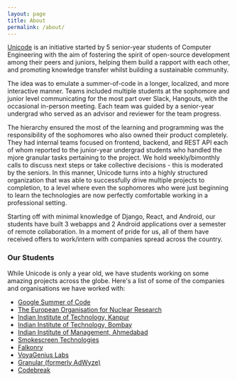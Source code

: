 ```yaml
---
layout: page
title: About
permalink: /about/
---
```


[Unicode](https://www.github.com/djunicode) is an initiative started by 5 senior-year students 
of Computer Engineering with the aim of fostering the spirit 
of open-source development among their peers and juniors, 
helping them build a rapport with each other, and 
promoting knowledge transfer whilst building a sustainable community.

The idea was to emulate a summer-of-code in a longer, localized, 
and more interactive manner. Teams included multiple students 
at the sophomore and junior level communicating for the most part 
over Slack, Hangouts, with the occasional in-person meeting. Each 
team was guided by a senior-year undergrad who served as an advisor 
and reviewer for the team progress.

The hierarchy ensured the most of the learning and programming was 
the responsibility of the sophomores who also owned their product 
completely. They had internal teams focused on frontend, backend, 
and REST API each of whom reported to the junior-year undergrad 
students who handled the mjore granular tasks pertaining to the 
project. We hold weekly/bimonthly calls to discuss next steps 
or take collective decisions - this is moderated by the seniors. 
In this manner, Unicode turns into a highly structured organization 
that was able to successfully drive multiple projects to completion, 
to a level where even the sophomores who were just beginning to learn 
the technologies are now perfectly comfortable working in a professional 
setting.

Starting off with minimal knowledge of Django, React, and Android, 
our students have built 3 webapps and 2 Android applications over 
a semester of remote collaboration. In a moment of pride for us, 
all of them have received offers to work/intern with companies 
spread across the country. 

### Our Students

While Unicode is only a year old, we have students working on 
some amazing projects across the globe. Here's a list of some 
of the companies and organisations we have worked with:

* [Google Summer of Code](https://summerofcode.withgoogle.com)
* [The European Organisation for Nuclear Research](https://www.cern.ch)
* [Indian Institute of Technology, Kanpur](https://www.iitk.ac.in)
* [Indian Institute of Technology, Bombay](https://www.iitb.ac.in)
* [Indian Institute of Management, Ahmedabad](https://www.iima.ac.in)
* [Smokescreen Technologies](https://www.smokescreen.io)
* [Falkonry](https://www.falkonry.com)
* [VoyaGenius Labs](http://voyagenius.ai/)
* [Granular (formerly AdWyze)](https://adwyze.com/)
* [Codebreak](https://www.codebreak.in/)
